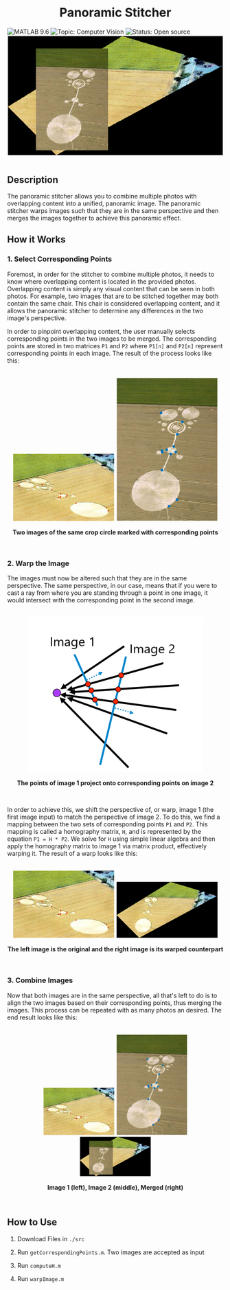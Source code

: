 <h1 align='center' >Panoramic Stitcher</h1>
<div>
    <img src='https://img.shields.io/badge/MATLAB-9.6-blue' alt='MATLAB 9.6'>
    <img src='https://img.shields.io/badge/Topic-Computer%20Vision-green' alt='Topic: Computer Vision'>
    <img src='https://img.shields.io/badge/Status-Open%20Source-orange' alt='Status: Open source'>
</div>
<img width="100%" height='50%'src='./assets/images/cropMerge.png'/>

<h1></h1>

## Description

The panoramic stitcher allows you to combine multiple photos with overlapping content into a unified, panoramic image. The panoramic stitcher warps images such that they are in the same perspective and then merges the images together to achieve this panoramic effect.

## How it Works

### 1. Select Corresponding Points

Foremost, in order for the stitcher to combine multiple photos, it needs to know where overlapping content is located in the provided photos. Overlapping content is simply any visual content that can be seen in both photos. For example, two images that are to be stitched together may both contain the same chair. This chair is considered overlapping content, and it allows the panoramic stitcher to determine any differences in the two image's perspective.

In order to pinpoint overlapping content, the user manually selects corresponding points in the two images to be merged. The corresponding points are stored in two matrices `P1` and `P2` where `P1[n]` and `P2[n]` represent corresponding points in each image. The result of the process looks like this:

<br/>

<div align='center'>
    <img margin='0' padding='0' width='47%' src='./assets/images/partBCrop1.png'>
    <img margin='0' padding='0' width='47%' src='./assets/images/partBCrop2.png'>
    <p align='center'><b>Two images of the same crop circle marked with corresponding points</b></p>
</div>

<br/>

### 2. Warp the Image

The images must now be altered such that they are in the same perspective. The same perspective, in our case, means that if you were to cast a ray from where you are standing through a point in one image, it would intersect with the corresponding point in the second image.

<br/>

<div align='center'>
    <img margin='0' padding='0' src='./assets/images/perspective.PNG'>
    <p align='center'><b>The points of image 1 project onto corresponding points on image 2</b></p>
</div>

<br/>

In order to achieve this, we shift the perspective of, or warp, image 1 (the first image input) to match the perspective of image 2. To do this, we find a mapping between the two sets of corresponding points `P1` and `P2`. This mapping is called a homography matrix, `H`, and is represented by the equation `P1 = H * P2`. We solve for `H` using simple linear algebra and then apply the homography matrix to image 1 via matrix product, effectively warping it. The result of a warp looks like this:

<br/>

<div align='center'>
    <img margin='0' padding='0' width='47%' src='./assets/images/partBCrop1.png'>
    <img margin='0' padding='0' width='47%' src='./assets/images/cropWarp.png'>
    <p align='center'><b>The left image is the original and the right image is its warped counterpart</b></p>
</div>

<br/>

### 3. Combine Images

Now that both images are in the same perspective, all that's left to do is to align the two images based on their corresponding points, thus merging the images. This process can be repeated with as many photos an desired. The end result looks like this:

<br/>

<div align='center'>
    <img margin='0' padding='0' width='33%' src='./assets/images/partBCrop1.png'>
    <img margin='0' padding='0' width='33%' src='./assets/images/partBCrop2.png'>
    <img margin='0' padding='0' width='33%' src='./assets/images/cropMerge.png'>
    <p align='center'><b>Image 1 (left), Image 2 (middle), Merged (right)</b></p>
</div>

<br/>

## How to Use

1. Download Files in `./src`

2. Run `getCorrespondingPoints.m`. Two images are accepted as input

3. Run `computeH.m`

4. Run `warpImage.m`

